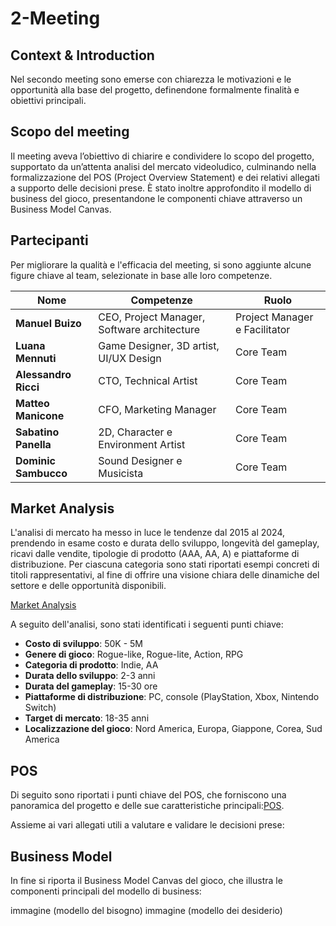 # 2-Meeting

## Context & Introduction

Nel secondo meeting sono emerse con chiarezza le motivazioni e le
opportunità alla base del progetto, definendone formalmente finalità e obiettivi
principali.

## Scopo del meeting

Il meeting aveva l’obiettivo di chiarire e condividere lo scopo del progetto,
supportato da un’attenta analisi del mercato videoludico, culminando nella
formalizzazione del POS (Project Overview Statement) e dei relativi allegati a
supporto delle decisioni prese.
È stato inoltre approfondito il modello di business del gioco, presentandone le
componenti chiave attraverso un Business Model Canvas.

## Partecipanti

Per migliorare la qualità e l'efficacia del meeting, si sono aggiunte alcune
figure chiave al team, selezionate in base alle loro competenze.

| Nome                 | Competenze                                  | Ruolo                         |
|----------------------|---------------------------------------------|-------------------------------|
| **Manuel Buizo**     | CEO, Project Manager, Software architecture | Project Manager e Facilitator |
| **Luana Mennuti**    | Game Designer, 3D artist, UI/UX Design      | Core Team                     |
| **Alessandro Ricci** | CTO, Technical Artist                       | Core Team                     |
| **Matteo Manicone**  | CFO, Marketing Manager                      | Core Team                     |
| **Sabatino Panella** | 2D, Character e Environment Artist          | Core Team                     |
| **Dominic Sambucco** | Sound Designer e Musicista                  | Core Team                     |

## Market Analysis

L'analisi di mercato ha messo in luce le tendenze dal 2015 al 2024, prendendo
in esame costo e durata dello sviluppo, longevità del gameplay, ricavi dalle
vendite, tipologie di prodotto (AAA, AA, A) e piattaforme di distribuzione.
Per ciascuna categoria sono stati riportati esempi concreti di titoli
rappresentativi, al fine di offrire una visione chiara delle dinamiche del
settore e delle opportunità disponibili.

[Market Analysis](Market-analysis.md)

A seguito dell'analisi, sono stati identificati i seguenti punti chiave:

- **Costo di sviluppo**: 50K - 5M
- **Genere di gioco**: Rogue-like, Rogue-lite, Action, RPG
- **Categoria di prodotto**: Indie, AA
- **Durata dello sviluppo**: 2-3 anni
- **Durata del gameplay**: 15-30 ore
- **Piattaforme di distribuzione**: PC, console (PlayStation, Xbox, Nintendo Switch)
- **Target di mercato**: 18-35 anni
- **Localizzazione del gioco**: Nord America, Europa, Giappone, Corea, Sud America

## POS

Di seguito sono riportati i punti chiave del POS, che forniscono una panoramica
del progetto e delle sue caratteristiche principali:[POS](POS.md).

Assieme ai vari allegati utili a valutare e validare le decisioni prese:

[//]: # (- [Risk Analysis]&#40;&#41;)

[//]: # (- [Financial Analyses]&#40;&#41;)

[//]: # (    - [Feasibility studies]&#40;&#41;)

[//]: # (    - [Cost/benefit analysis]&#40;&#41;)

[//]: # (    - [Breakeven analysis]&#40;&#41;)

[//]: # (    - [Return on investment]&#40;&#41;)

## Business Model

In fine si riporta il Business Model Canvas del gioco, che illustra le
componenti principali del modello di business:

immagine (modello del bisogno)
immagine (modello dei desiderio)